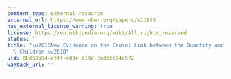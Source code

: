 ```yaml
---
content_type: external-resource
external_url: https://www.nber.org/papers/w11835
has_external_license_warning: true
license: https://en.wikipedia.org/wiki/All_rights_reserved
status: ''
title: "\u201CNew Evidence on the Causal Link between the Quantity and Quality of\
  \ Children.\u201D"
uid: 88d63b94-af4f-403e-b10d-cad55c74c572
wayback_url: ''
---
```

